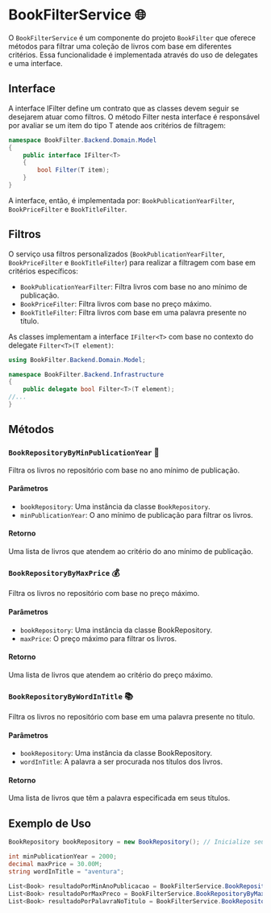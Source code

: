 # BookFilterService 🌐

O `BookFilterService` é um componente do projeto `BookFilter` que oferece métodos para filtrar uma coleção de livros com base em diferentes critérios. Essa funcionalidade é implementada através do uso de delegates e uma interface.

## Interface 

A interface IFilter<T> define um contrato que as classes devem seguir se desejarem atuar como filtros. O método Filter nesta interface é responsável por avaliar se um item do tipo T atende aos critérios de filtragem:

```csharp
namespace BookFilter.Backend.Domain.Model
{
    public interface IFilter<T>
    {
        bool Filter(T item);
    }
}
```

A interface, então, é implementada por: `BookPublicationYearFilter`, `BookPriceFilter` e `BookTitleFilter`.

## Filtros

O serviço usa filtros personalizados (`BookPublicationYearFilter`, `BookPriceFilter` e `BookTitleFilter`) para realizar a filtragem com base em critérios específicos:

- `BookPublicationYearFilter`: Filtra livros com base no ano mínimo de publicação.
- `BookPriceFilter`: Filtra livros com base no preço máximo.
- `BookTitleFilter`: Filtra livros com base em uma palavra presente no título.

As classes implementam a interface `IFilter<T>` com base no contexto do delegate `Filter<T>(T element)`: 
```csharp
using BookFilter.Backend.Domain.Model;

namespace BookFilter.Backend.Infrastructure
{
    public delegate bool Filter<T>(T element);
//...
}
```

## Métodos

### `BookRepositoryByMinPublicationYear` 📅

Filtra os livros no repositório com base no ano mínimo de publicação.

#### Parâmetros

- `bookRepository`: Uma instância da classe `BookRepository`.
- `minPublicationYear`: O ano mínimo de publicação para filtrar os livros.

#### Retorno

Uma lista de livros que atendem ao critério do ano mínimo de publicação.

### `BookRepositoryByMaxPrice` 💰

Filtra os livros no repositório com base no preço máximo.

#### Parâmetros

- `bookRepository`: Uma instância da classe BookRepository.
- `maxPrice`: O preço máximo para filtrar os livros.

#### Retorno

Uma lista de livros que atendem ao critério do preço máximo.

### `BookRepositoryByWordInTitle` 📚

Filtra os livros no repositório com base em uma palavra presente no título.

#### Parâmetros

- `bookRepository`: Uma instância da classe BookRepository.
- `wordInTitle`: A palavra a ser procurada nos títulos dos livros.

#### Retorno

Uma lista de livros que têm a palavra especificada em seus títulos.

## Exemplo de Uso

```csharp
BookRepository bookRepository = new BookRepository(); // Inicialize seu repositório de livros

int minPublicationYear = 2000;
decimal maxPrice = 30.00M;
string wordInTitle = "aventura";

List<Book> resultadoPorMinAnoPublicacao = BookFilterService.BookRepositoryByMinPublicationYear(bookRepository, minPublicationYear);
List<Book> resultadoPorMaxPreco = BookFilterService.BookRepositoryByMaxPrice(bookRepository, maxPrice);
List<Book> resultadoPorPalavraNoTitulo = BookFilterService.BookRepositoryByWordInTitle(bookRepository, wordInTitle);
